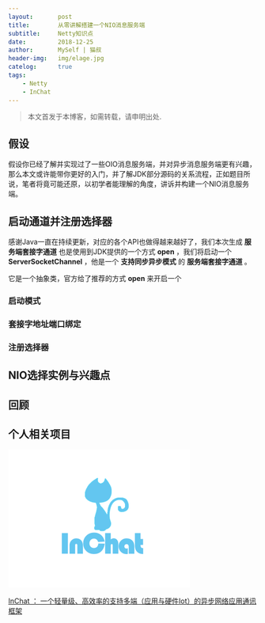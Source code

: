 ```yaml
---
layout:       post
title:        从零讲解搭建一个NIO消息服务端
subtitle:     Netty知识点
date:         2018-12-25
author:       MySelf | 猫叔
header-img:   img/elage.jpg
catelog:      true
tags:
    - Netty
    - InChat
---
```


> 本文首发于本博客，如需转载，请申明出处.

## 假设

假设你已经了解并实现过了一些OIO消息服务端，并对异步消息服务端更有兴趣，那么本文或许能带你更好的入门，并了解JDK部分源码的关系流程，正如题目所说，笔者将竟可能还原，以初学者能理解的角度，讲诉并构建一个NIO消息服务端。

## 启动通道并注册选择器

感谢Java一直在持续更新，对应的各个API也做得越来越好了，我们本次生成 **服务端套接字通道** 也是使用到JDK提供的一个方式 **open** ，我们将启动一个 **ServerSocketChannel** ，他是一个 **支持同步异步模式** 的 **服务端套接字通道** 。

它是一个抽象类，官方给了推荐的方式 **open** 来开启一个


### 启动模式

### 套接字地址端口绑定

### 注册选择器

## NIO选择实例与兴趣点

## 回顾

## 个人相关项目

![Image text](https://raw.githubusercontent.com/UncleCatMySelf/img-myself/master/img/inchat/logo.png)

[InChat ： 一个轻量级、高效率的支持多端（应用与硬件Iot）的异步网络应用通讯框架](https://github.com/UncleCatMySelf/InChat)